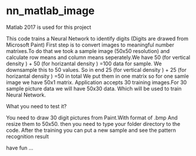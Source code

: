# nn_matlab_image
Matlab 2017 is used for this project

This code trains a Neural Network to identify digits (Digits are drawed from Microsoft Paint)
First step is to convert images to meaningful number matrixes.To do that we took a sample image (50x50 resolution)  and calculate row means and column means seperately.We have 50 (for vertical density ) + 50  (for horizantal density ) =100 data for sample.
We downsample this to 50 values. So in end 25 (for vertical density ) + 25  (for horizantal density ) =50 in total
We put them in one matrix so for one samle image we have 50x1 matrix. 
Application accepts 30 training images.For 30 sample picture data we will have 50x30 data. Which will be used to train Neural Network.

What you need to test it?

You need to draw 30 digit pictures from Paint.With format of .bmp
And resize them to 50x50. then you need to type your folder directory to the code. 
After the training you can put a new sample and see the pattern recognition result

have fun ... 
